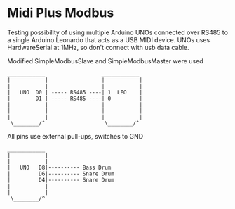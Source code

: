 # Midi Plus Modbus

Testing possibility of using multiple Arduino UNOs connected over RS485 to a single Arduino Leonardo that acts as a USB MIDI device. UNOs uses HardwareSerial at 1MHz, so don't connect with usb data cable.

Modified SimpleModbusSlave and SimpleModbusMaster were used

```
____________                  ____________
|           |                 |           |
|           |                 |           |
|   UNO  D0 | ----- RS485 ----| 1  LEO    | 
|        D1 | ----- RS485 ----| 0         |
|           |                 |           |          
|           |                 |           |          
|           |                 |           |          
 \________/^                   \________/^
```

All pins use external pull-ups, switches to GND

```
____________    
|           |   
|           |   
|   UNO   D8|---------- Bass Drum
|         D6|---------- Snare Drum
|         D4|---------- Snare Drum
|           |
|           |
 \________/^ 
```
